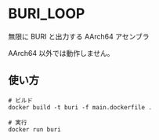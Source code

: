 # BURI_LOOP

無限に BURI と出力する AArch64 アセンブラ

AArch64 以外では動作しません。

## 使い方

```shell
# ビルド
docker build -t buri -f main.dockerfile .
```

```shell
# 実行
docker run buri
```
